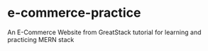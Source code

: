 # e-commerce-practice
An E-Commerce Website from GreatStack tutorial for learning and practicing MERN stack 
